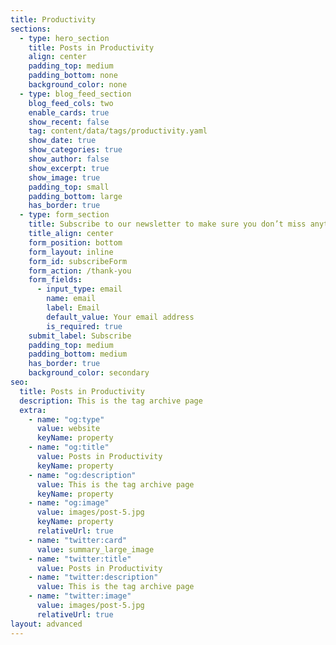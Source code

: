 ```yaml
---
title: Productivity
sections:
  - type: hero_section
    title: Posts in Productivity
    align: center
    padding_top: medium
    padding_bottom: none
    background_color: none
  - type: blog_feed_section
    blog_feed_cols: two
    enable_cards: true
    show_recent: false
    tag: content/data/tags/productivity.yaml
    show_date: true
    show_categories: true
    show_author: false
    show_excerpt: true
    show_image: true
    padding_top: small
    padding_bottom: large
    has_border: true
  - type: form_section
    title: Subscribe to our newsletter to make sure you don’t miss anything
    title_align: center
    form_position: bottom
    form_layout: inline
    form_id: subscribeForm
    form_action: /thank-you
    form_fields:
      - input_type: email
        name: email
        label: Email
        default_value: Your email address
        is_required: true
    submit_label: Subscribe
    padding_top: medium
    padding_bottom: medium
    has_border: true
    background_color: secondary
seo:
  title: Posts in Productivity
  description: This is the tag archive page
  extra:
    - name: "og:type"
      value: website
      keyName: property
    - name: "og:title"
      value: Posts in Productivity
      keyName: property
    - name: "og:description"
      value: This is the tag archive page
      keyName: property
    - name: "og:image"
      value: images/post-5.jpg
      keyName: property
      relativeUrl: true
    - name: "twitter:card"
      value: summary_large_image
    - name: "twitter:title"
      value: Posts in Productivity
    - name: "twitter:description"
      value: This is the tag archive page
    - name: "twitter:image"
      value: images/post-5.jpg
      relativeUrl: true
layout: advanced
---
```

